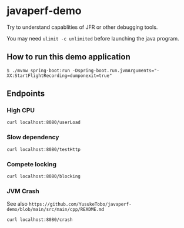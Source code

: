 # javaperf-demo
Try to understand capablities of JFR or other debugging tools.

You may need `ulimit -c unlimited` before launching the java program.

## How to run this demo application
```
$ ./mvnw spring-boot:run -Dspring-boot.run.jvmArguments="-XX:StartFlightRecording=dumponexit=true"
```

## Endpoints
### High CPU
```
curl localhost:8080/userLoad
```

### Slow dependency
```
curl localhost:8080/testHttp
```

### Compete locking
```
curl localhost:8080/blocking
```

### JVM Crash
See also `https://github.com/YusukeTobo/javaperf-demo/blob/main/src/main/cpp/README.md`
```
curl localhost:8080/crash
```
